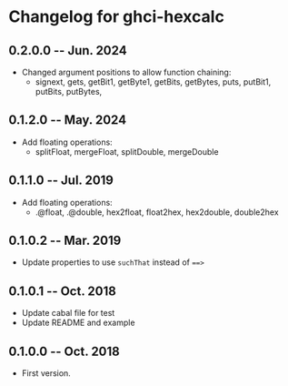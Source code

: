 # Changelog for ghci-hexcalc

## 0.2.0.0  -- Jun. 2024

* Changed argument positions to allow function chaining:
  - signext, gets, getBit1, getByte1, getBits, getBytes,
    puts, putBit1, putBits, putBytes,


## 0.1.2.0  -- May. 2024

* Add floating operations:
  - splitFloat, mergeFloat, splitDouble, mergeDouble


## 0.1.1.0  -- Jul. 2019

* Add floating operations:
  - .@float, .@double, hex2float, float2hex, hex2double, double2hex


## 0.1.0.2  -- Mar. 2019

* Update properties to use `suchThat` instead of `==>`


## 0.1.0.1  -- Oct. 2018

* Update cabal file for test
* Update README and example


## 0.1.0.0  -- Oct. 2018

* First version.
